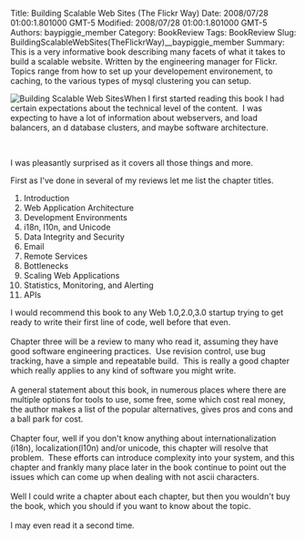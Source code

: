 Title: Building Scalable Web Sites (The Flickr Way)
Date: 2008/07/28 01:00:1.801000 GMT-5
Modified: 2008/07/28 01:00:1.801000 GMT-5
Authors: baypiggie_member
Category: BookReview
Tags: BookReview
Slug: BuildingScalableWebSites(TheFlickrWay)__baypiggie_member
Summary: This is a very informative book describing many facets of what it takes to build a scalable website.  Written by the engineering manager for Flickr.  Topics range from how to set up your developement environement, to caching, to the various types of mysql clustering you can setup.

<p><img class="image-left" src="resolveuid/d4370c46080471b0b435bf97be291dc0" alt="Building Scalable Web Sites" />When I first started reading this book I had certain expectations about the technical level of the content.  I was expecting to have a lot of information about webservers, and load balancers, an d database clusters, and maybe software architecture.</p><p><br /></p><p>I was pleasantly surprised as it covers all those things and more.</p><p>First as I've done in several of my reviews let me list the chapter titles.</p><ol><li>Introduction</li><li>Web Application Architecture</li><li>Development Environments</li><li>i18n, l10n, and Unicode</li><li>Data Integrity and Security</li><li>Email</li><li>Remote Services</li><li>Bottlenecks</li><li>Scaling Web Applications</li><li>Statistics, Monitoring, and Alerting</li><li>APIs</li></ol>I would recommend this book to any Web 1.0,2.0,3.0 startup trying to get ready to write their first line of code, well before that even.<br /><br />Chapter three will be a review to many who read it, assuming they have good software engineering practices.  Use revision control, use bug tracking, have a simple and repeatable build.  This is really a good chapter which really applies to any kind of software you might write.<br /><br />A general statement about this book, in numerous places where there are multiple options for tools to use, some free, some which cost real money, the author makes a list of the popular alternatives, gives pros and cons and a ball park for cost.<br /><br />Chapter four, well if you don't know anything about internationalization (i18n), localization(l10n) and/or unicode, this chapter will resolve that problem.  These efforts can introduce complexity into your system, and this chapter and frankly many place later in the book continue to point out the issues which can come up when dealing with not ascii characters.<br /><br />Well I could write a chapter about each chapter, but then you wouldn't buy the book, which you should if you want to know about the topic.<br /><br />I may even read it a second time.<br />
